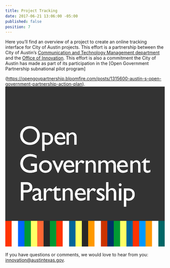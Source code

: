 ```yaml
---
title: Project Tracking
date: 2017-06-21 13:06:00 -05:00
published: false
position: 7
---
```


Here you’ll find an overview of a project to create an online tracking interface for City of Austin projects. This effort is a partnership between the City of Austin’s [Communication and Technology Management department](https://www.austintexas.gov/techreport/communications-and-technology-management) and the [Office of Innovation](https://cityofaustin.github.io/innovation/). This effort is also a commitment the City of Austin has made as part of its participation in the [Open Government Partnership subnational pilot program]

(https://opengovpartnership.bloomfire.com/posts/1315600-austin-s-open-government-partnership-action-plan). ![Open Government Partnership logo](/uploads/OGP_logo.png)
 
If you have questions or comments, we would love to hear from you: [innovation@austintexas.gov](mailto:innovation@austintexas.gov).
